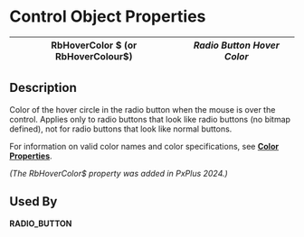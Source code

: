 # Control Object Properties

**RbHoverColor $ (or RbHoverColour$)** |  **_Radio Button Hover Color_**  
---|---  
  
## Description

Color of the hover circle in the radio button when the mouse is over the control. Applies only to radio buttons that look like radio buttons (no bitmap defined), not for radio buttons that look like normal buttons.

For information on valid color names and color specifications, see [**Color Properties**](../control_object_properties/colour_properties.md).

_(The RbHoverColor$ property was added in PxPlus 2024.)_

## Used By

**RADIO_BUTTON**
